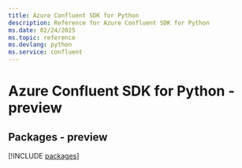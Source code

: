 ```yaml
---
title: Azure Confluent SDK for Python
description: Reference for Azure Confluent SDK for Python
ms.date: 02/24/2025
ms.topic: reference
ms.devlang: python
ms.service: confluent
---
```

# Azure Confluent SDK for Python - preview
## Packages - preview
[!INCLUDE [packages](confluent-index.md)]